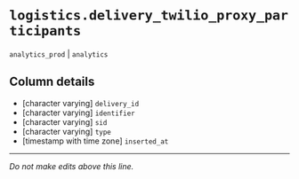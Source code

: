 # `logistics.delivery_twilio_proxy_participants`
`analytics_prod` | `analytics`

## Column details
* [character varying] `delivery_id`
* [character varying] `identifier`
* [character varying] `sid`
* [character varying] `type`
* [timestamp with time zone] `inserted_at`

-------------------------------------------------------------------------------
*Do not make edits above this line.*
